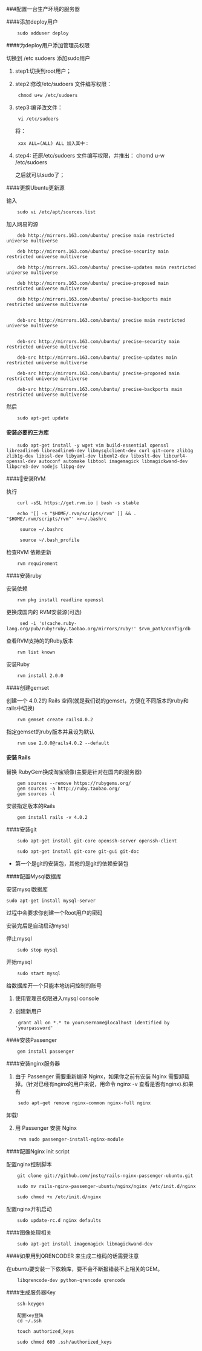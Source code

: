 ###配置一台生产环境的服务器


####添加deploy用户

		sudo adduser deploy

####为deploy用户添加管理员权限

切换到 /etc sudoers 添加sudo用户

1. step1:切换到root用户；

2. step2:修改/etc/sudoers 文件编写权限：

		chmod u+w /etc/sudoers

3. step3:编译改文件：

		vi /etc/sudoers

   将：

		xxx ALL=(ALL) ALL 加入其中：

4. step4:
		还原/etc/sudoers 文件编写权限，并推出：
		chomd u-w  /etc/sudoers


	之后就可以sudo了；

####更换Ubuntu更新源

输入
		
		sudo vi /etc/apt/sources.list
		
加入网易的源

		deb http://mirrors.163.com/ubuntu/ precise main restricted universe multiverse

		deb http://mirrors.163.com/ubuntu/ precise-security main restricted universe multiverse
		
		deb http://mirrors.163.com/ubuntu/ precise-updates main restricted universe multiverse

		deb http://mirrors.163.com/ubuntu/ precise-proposed main restricted universe multiverse

		deb http://mirrors.163.com/ubuntu/ precise-backports main restricted universe multiverse


		deb-src http://mirrors.163.com/ubuntu/ precise main restricted universe multiverse


		deb-src http://mirrors.163.com/ubuntu/ precise-security main restricted universe multiverse

		deb-src http://mirrors.163.com/ubuntu/ precise-updates main restricted universe multiverse

		deb-src http://mirrors.163.com/ubuntu/ precise-proposed main restricted universe multiverse

		deb-src http://mirrors.163.com/ubuntu/ precise-backports main restricted universe multiverse

然后

		sudo apt-get update
		
#### 安装必要的三方库

		sudo apt-get install -y wget vim build-essential openssl libreadline6 libreadline6-dev libmysqlclient-dev curl git-core zlib1g zlib1g-dev libssl-dev libyaml-dev libxml2-dev libxslt-dev libcurl4-openssl-dev autoconf automake libtool imagemagick libmagickwand-dev libpcre3-dev nodejs libpq-dev
		
	
		
####安装RVM

执行

		curl -sSL https://get.rvm.io | bash -s stable
		
		echo '[[ -s "$HOME/.rvm/scripts/rvm" ]] && . "$HOME/.rvm/scripts/rvm"' >>~/.bashrc

		 source ~/.bashrc
		 
		 source ~/.bash_profile
		 
检查RVM 依赖更新 

		rvm requirement
		
####安装ruby

安装依赖

		rvm pkg install readline openssl
		
更换成国内的 RVM安装源(可选)
		
		 sed -i 's!cache.ruby-lang.org/pub/ruby!ruby.taobao.org/mirrors/ruby!' $rvm_path/config/db
		
		
查看RVM支持的的Ruby版本

		rvm list known

安装Ruby 

		rvm install 2.0.0		

####创建gemset

创建一个 4.0.2的 Rails 空间(就是我们说的gemset，方便在不同版本的ruby和rails中切换)

		rvm gemset create rails4.0.2
		

指定gemset的ruby版本并且设为默认

		
		rvm use 2.0.0@rails4.0.2 --default


#### 安装 Rails

替换 RubyGem换成淘宝镜像(主要是针对在国内的服务器)

		gem sources --remove https://rubygems.org/
		gem sources -a http://ruby.taobao.org/
		gem sources -l
		
安装指定版本的Rails

		gem install rails -v 4.0.2
	
####安装git

		sudo apt-get install git-core openssh-server openssh-client

		sudo apt-get install git-core git-gui git-doc 


* 第一个是git的安装包，其他的是git的依赖安装包

####配置Mysql数据库

安装mysql数据库

	sudo apt-get install mysql-server
	
过程中会要求你创建一个Root用户的密码

安装完后是自动启动mysql

停止mysql

		sudo stop mysql

开始mysql

		sudo start mysql
		
给数据库开一个只能本地访问控制的账号

1. 使用管理员权限进入mysql console

2. 创建新用户

		grant all on *.* to yourusername@localhost identified by 'yourpassword'
		

####安装Passenger

		gem install passenger

		

####安装nginx服务器

1. 由于 Passenger 需要重新编译 Nginx，如果你之前有安装 Nginx 需要卸载掉。(针对已经有nginx的用户来说，用命令  nginx -v 查看是否有nginx).如果有 

		
		sudo apt-get remove nginx-common nginx-full nginx
		

卸载!

2. 用 Passenger 安装 Nginx

		rvm sudo passenger-install-nginx-module
		
####配置Nginx init script


配置nginx控制脚本

		git clone git://github.com/jnstq/rails-nginx-passenger-ubuntu.git
		
		sudo mv rails-nginx-passenger-ubuntu/nginx/nginx /etc/init.d/nginx
		
		sudo chmod +x /etc/init.d/nginx
		
配置nginx开机启动

		sudo update-rc.d nginx defaults
		
		
####图像处理相关

		sudo apt-get install imagemagick libmagickwand-dev	

####如果用到QRENCODER 来生成二维码的话需要注意

在ubuntu要安装一下依赖库，要不会不断报错装不上相关的GEM。

		libqrencode-dev python-qrencode qrencode
		

####生成服务器Key

		ssh-keygen
		
		配置key登陆
		cd ~/.ssh
		
		touch authorized_keys 
		
		sudo chmod 600 .ssh/authorized_keys



